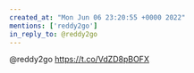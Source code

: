 ```yaml
---
created_at: "Mon Jun 06 23:20:55 +0000 2022"
mentions: ['reddy2go']
in_reply_to: @reddy2go
---
```


@reddy2go https://t.co/VdZD8pBOFX